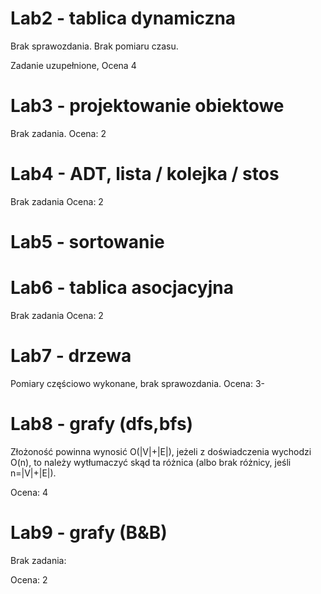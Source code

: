 # Lab2 - tablica dynamiczna

Brak sprawozdania.
Brak pomiaru czasu.

Zadanie uzupełnione, Ocena 4

# Lab3 - projektowanie obiektowe

Brak zadania.
Ocena: 2

# Lab4 - ADT, lista / kolejka / stos

Brak zadania
Ocena: 2

# Lab5 - sortowanie

# Lab6 - tablica asocjacyjna

Brak zadania
Ocena: 2

# Lab7 - drzewa

Pomiary częściowo wykonane, brak sprawozdania.
Ocena: 3-


# Lab8 - grafy (dfs,bfs)

Złożoność powinna wynosić O(|V|+|E|), jeżeli z doświadczenia wychodzi O(n), to
należy wytłumaczyć skąd ta różnica (albo brak różnicy, jeśli n=|V|+|E|).

Ocena: 4

# Lab9 - grafy (B&B)

Brak zadania:

Ocena: 2
